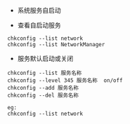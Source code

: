 - 系统服务自启动

- 查看自启动服务

```
chkconfig --list network
chkconfig --list NetworkManager
```

- 服务默认启动或关闭

```
chkconfig --list 服务名称
chkconfig --level 345 服务名称  on/off
chkconfig --add 服务名称
chkconfig --del 服务名称

eg:
chkconfig --list network
```
